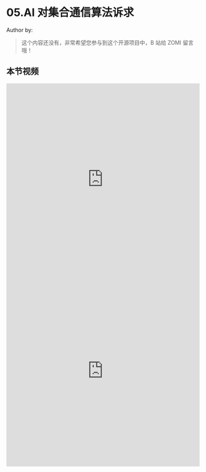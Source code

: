 <!--Copyright © ZOMI 适用于[License](https://github.com/Infrasys-AI/AIInfra)版权许可-->

# 05.AI 对集合通信算法诉求

Author by: 

> 这个内容还没有，非常希望您参与到这个开源项目中，B 站给 ZOMI 留言哦！

## 本节视频

<html>
<iframe src="https://player.bilibili.com/player.html?aid=1655658046&bvid=BV1g7421d7bN&cid=1579778455&page=1&as_wide=1&high_quality=1&danmaku=0&autoplay=0" width="100%" height="500" scrolling="no" border="0" frameborder="no" framespacing="0" allowfullscreen="true"></iframe>
</html>

<html>
<iframe src="https://player.bilibili.com/player.html?aid=1605649181&bvid=BV1fm421G7KK&cid=1581423582&page=1&as_wide=1&high_quality=1&danmaku=0&autoplay=0" width="100%" height="500" scrolling="no" border="0" frameborder="no" framespacing="0" allowfullscreen="true"></iframe>
</html>
